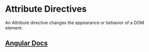 # Attribute Directives

An Attribute directive changes the appearance or behavior of a DOM element.

## [Angular Docs](https://angular.io/docs/ts/latest/guide/attribute-directives.html)
